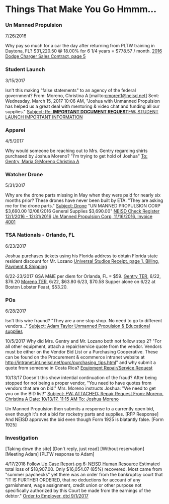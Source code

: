 # Things That Make You Go Hmmm...

### Un Manned Propulsion
7/26/2016

Why pay so much for a car the day after returning from PLTW training in Daytona, FL?
$31,220.50 @ 18.00% for 6 1/4 years = $778.57 / month. [2016 Dodge Charger Sales Contract, page 5](https://oakstreetfalls.github.io/Evidence/Bankruptcy/17-%20180122954740%20Dodge%20Charger%20a%20Finance%20Contract%202016-07-26-hmmm.pdf#page=5)

### Student Launch
3/15/2017

Isn't this making "false statements" to an agency of the federal government? From: Moreno, Christina A [mailto:cmoren1@neisd.net] 
Sent: Wednesday, March 15, 2017 10:06 AM, "Joshua with Unmanned Propulsion has helped us a great deal with mentoring & video chat and funding all our supplies." [Subject: Re: **IMPORTANT DOCUMENT REQUEST**FW: STUDENT LAUNCH IMPORTANT INFORMATION](https://oakstreetfalls.github.io/Evidence/Email/UMP/Mentor/messages/20170315-Re___IMPORTANT%20DOCUMENT%20REQUEST__FW_%20STUDENT%20LAUNCH%20IMPORTANT%20INFORMATION-12.html)

### Apparel
4/5/2017

Why would someone be reaching out to Mrs. Gentry regarding shirts purchased by Joshua Moreno? "I'm trying to get hold of Joshua"
[To: Gentry, Maria G;Moreno Christina A](https://oakstreetfalls.github.io/Evidence/Email/UMP/Shirts/messages/20170405-Re_Invoice%20from%20Embroidery%20Creations-3.html) 

### Watcher Drone
5/31/2017

Why are the drone parts missing in May when they were paid for nearly six months prior?  These drones have never been built by ETA.
"They are asking me for the drone parts."
[Subject: Drone](https://oakstreetfalls.github.io/Evidence/Email/UMP/Watcher%20Drone/messages/20170531-Drone-15.html)
"UN MANNED PROPULSION CORP $3,690.00      12/08/2016 General Supplies $3,690.00"
[NEISD Check Register 12/1/2016 - 12/31/2016](https://oakstreetfalls.github.io/Evidence/Checking-General%20Fund/2016-12-31%20REG%20General.pdf)
[Un Manned Propulsion Corp, 11/16/2016, Invoice 4001](https://oakstreetfalls.github.io/Evidence/Checking-General%20Fund/2016-11-09%20PRT%20786054-0-9013%202016-11-16%20INV%20UMP%204001%203690-00.pdf)

### TSA Nationals - Orlando, FL
6/23/2017

Joshua purchases tickets using his Florida address to obtain Florida state resident discount for Mr. Lozano
[Universal Studios Receipt, page 1, Billing, Payment & Shipping](https://oakstreetfalls.github.io/Evidence/Email/UMP/TSA/messages/Attachments-1/receipt.pdf)

6/22-23/2017
GSA M&IE per diem for Orlanda, FL = $59.
[Gentry TER](https://oakstreetfalls.github.io/Evidence/Travel%20Expense%20Reimbursements/2017-06-20%20TER%20M%20OrlandoFL%20TSA%2031618-hmmm.pdf), 
6/22, $76.20
[Moreno TER](https://oakstreetfalls.github.io/Evidence/Travel%20Expense%20Reimbursements/2017-06-20%20TER%20C%20OrlandoFL%20TSA%2031660.pdf),
6/22, $63.80
6/23, $70.58
Supper alone on 6/22 at Boston Lobster Feast, $53.20.

### POs
6/28/2017

Isn't this wire fraund? "They are a one stop shop.  No need to go to different vendors..."
[Subject: Adam Taylor Unmanned Propulsion & Educational supplies](https://oakstreetfalls.github.io/Evidence/Email/UMP/Misdirected%20POs/messages/20170628-Adam%20Taylor%20Unmanned%20Propulsion%20%26%20Educational%20supplies-3.html)

10/5/2017
Why did Mrs. Gentry and Mr. Lozano both not follow step 2? "For all other equipment, attach a repair/service quote from the vendor.  Vendors must be either on the Vendor Bid List or a Purchasing Cooperative.  These can be found on the Procurement & ecommerce intranet website at http://intranet.int.neisd.net/purc/purchasing_tips.html" and why submit a quote from someone in Costa Rica? [Equipment Repair/Service Request](https://oakstreetfalls.github.io/Evidence/Email/UMP/Misdirected%20POs/messages/Attachments-8/Repair%20HP%20Design%20jet%20T1300.pdf)

10/13/17
Doesn't this show intential continuation of the fraud? After being stopped for not being a proper vendor, "You need to have quotes from vendors that are on bid." Mrs. Moreno instructs Joshua: "We need to get you on the BID list!" [Subject: FW: ATTACHED: Repair Request
From: Moreno, Christina A
Date: 10/13/17, 11:15 AM
To: Joshua Moreno](https://oakstreetfalls.github.io/Evidence/Email/UMP/Misdirected%20POs/messages/20171013-FW_%20ATTACHED_%20Repair%20Request-10.html)

Un Manned Propulsion then submits a response to a currently open bid, even though it's not a bid for rocketry parts and supplies.
[RFP Response]
And NEISD approves the bid even though Form 1925 is blatantly false.
[Form 1925]

### Investigation
[Taking down the site]
[Don't reply, just read]
[Without reservation]
[Meeting Adam]
[PLTW response to Adam]

4/17/2018
[Follow Up Case Report-pg 6: NEISD Human Resource](https://oakstreetfalls.github.io/Analysis/2018-03-22%20RPT%20Dominguez%20Follow%20Up%20Case%2018-01155.pdf#page=6)
Estimated total loss of $18,907.00.  Only $16,054.07 (85%) recovered.  Most came from "summer paychecks" yet there was an order from the bankruptcy court that "IT IS FURTHER ORDERED, that no deductions for account of any garnishment, wage assignment, credit union or other purpose
not specifically authorized by this Court be made from the earnings of the debtor."
[Order to Employer, dtd 9/1/2017](https://oakstreetfalls.github.io/Evidence/Bankruptcy/17-%20180122884920%20Order%20to%20Employer%201000%20USD%20per%20month%202017-09-01-hmmm.pdf)



